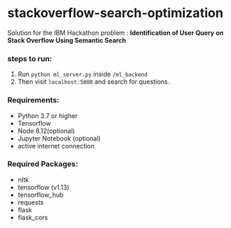 
# stackoverflow-search-optimization
Solution for the IBM Hackathon problem : __Identification of User Query on Stack Overflow Using Semantic Search__
### steps to run:
1. Run `python ml_server.py` inside `/ml_backend`
2. Then visit `localhost:5000` and search for questions.

### Requirements:
* Python 3.7 or higher
* Tensorflow
* Node 8.12(optional)
* Jupyter Notebook (optional)
* active internet connection

### Required Packages:
* nltk
* tensorflow (v1.13)
* tensorflow_hub
* requests
* flask
* flask_cors
